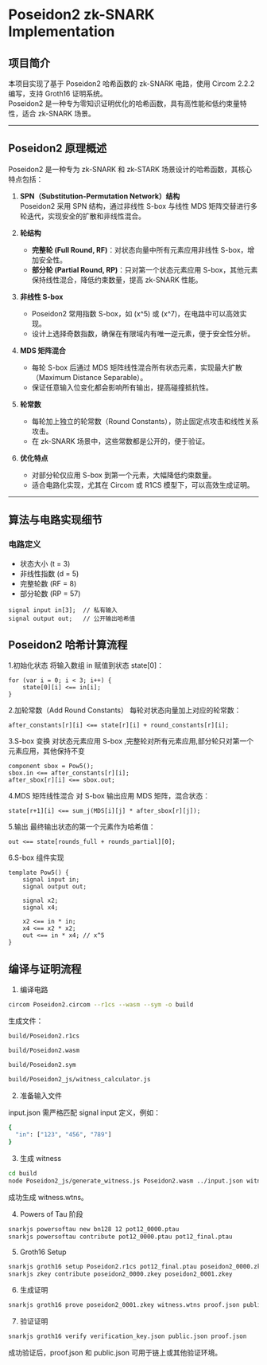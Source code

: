 # Poseidon2 zk-SNARK Implementation

## 项目简介

本项目实现了基于 Poseidon2 哈希函数的 zk-SNARK 电路，使用 Circom 2.2.2 编写，支持 Groth16 证明系统。  
Poseidon2 是一种专为零知识证明优化的哈希函数，具有高性能和低约束量特性，适合 zk-SNARK 场景。

---

## Poseidon2 原理概述

Poseidon2 是一种专为 zk-SNARK 和 zk-STARK 场景设计的哈希函数，其核心特点包括：

1. **SPN（Substitution-Permutation Network）结构**  
   Poseidon2 采用 SPN 结构，通过非线性 S-box 与线性 MDS 矩阵交替进行多轮迭代，实现安全的扩散和非线性混合。

2. **轮结构**  
   - **完整轮 (Full Round, RF)**：对状态向量中所有元素应用非线性 S-box，增加安全性。
   - **部分轮 (Partial Round, RP)**：只对第一个状态元素应用 S-box，其他元素保持线性混合，降低约束数量，提高 zk-SNARK 性能。

3. **非线性 S-box**  
   - Poseidon2 常用指数 S-box，如 \(x^5\) 或 \(x^7\)，在电路中可以高效实现。
   - 设计上选择奇数指数，确保在有限域内有唯一逆元素，便于安全性分析。

4. **MDS 矩阵混合**  
   - 每轮 S-box 后通过 MDS 矩阵线性混合所有状态元素，实现最大扩散（Maximum Distance Separable）。
   - 保证任意输入位变化都会影响所有输出，提高碰撞抵抗性。

5. **轮常数**  
   - 每轮加上独立的轮常数（Round Constants），防止固定点攻击和线性关系攻击。
   - 在 zk-SNARK 场景中，这些常数都是公开的，便于验证。

6. **优化特点**  
   - 对部分轮仅应用 S-box 到第一个元素，大幅降低约束数量。
   - 适合电路化实现，尤其在 Circom 或 R1CS 模型下，可以高效生成证明。
---

## 算法与电路实现细节

### 电路定义

- 状态大小 \(t = 3\)
- 非线性指数 \(d = 5\)
- 完整轮数 \(RF = 8\)
- 部分轮数 \(RP = 57\)

```circom
signal input in[3];  // 私有输入
signal output out;   // 公开输出哈希值
```

## Poseidon2 哈希计算流程

1.初始化状态
将输入数组 in 赋值到状态 state[0]：

```circom
for (var i = 0; i < 3; i++) {
    state[0][i] <== in[i];
}
```

2.加轮常数（Add Round Constants）
每轮对状态向量加上对应的轮常数：

```circom
after_constants[r][i] <== state[r][i] + round_constants[r][i];
```

3.S-box 变换
对状态元素应用 S-box ,完整轮对所有元素应用,部分轮只对第一个元素应用，其他保持不变

```circom
component sbox = Pow5();
sbox.in <== after_constants[r][i];
after_sbox[r][i] <== sbox.out;
```

4.MDS 矩阵线性混合
对 S-box 输出应用 MDS 矩阵，混合状态：

```circom
state[r+1][i] <== sum_j(MDS[i][j] * after_sbox[r][j]);
```

5.输出
最终输出状态的第一个元素作为哈希值：

```circom
out <== state[rounds_full + rounds_partial][0];
```

6.S-box 组件实现

```circom
template Pow5() {
    signal input in;
    signal output out;

    signal x2;
    signal x4;

    x2 <== in * in;
    x4 <== x2 * x2;
    out <== in * x4; // x^5
}
```
## 编译与证明流程
1. 编译电路

```bash
circom Poseidon2.circom --r1cs --wasm --sym -o build
```

生成文件：

```bash
build/Poseidon2.r1cs

build/Poseidon2.wasm

build/Poseidon2.sym

build/Poseidon2_js/witness_calculator.js
```

2. 准备输入文件

input.json 需严格匹配 signal input 定义，例如：

```bash
{
  "in": ["123", "456", "789"]
}
```

3. 生成 witness

```bash
cd build
node Poseidon2_js/generate_witness.js Poseidon2.wasm ../input.json witness.wtns
```

成功生成 witness.wtns。

4. Powers of Tau 阶段

```bash
snarkjs powersoftau new bn128 12 pot12_0000.ptau
snarkjs powersoftau contribute pot12_0000.ptau pot12_final.ptau
```

5. Groth16 Setup
```bash
snarkjs groth16 setup Poseidon2.r1cs pot12_final.ptau poseidon2_0000.zkey
snarkjs zkey contribute poseidon2_0000.zkey poseidon2_0001.zkey
```

6. 生成证明
```bash
snarkjs groth16 prove poseidon2_0001.zkey witness.wtns proof.json public.json
```
7. 验证证明
```bash
snarkjs groth16 verify verification_key.json public.json proof.json
```

成功验证后，proof.json 和 public.json 可用于链上或其他验证环境。
